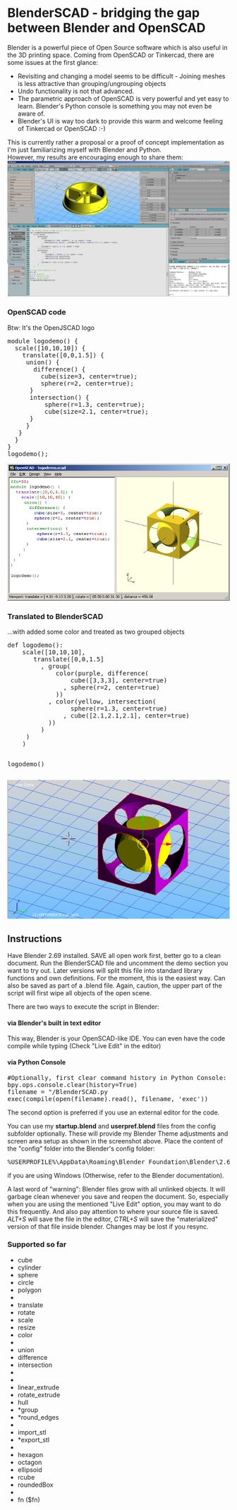 BlenderSCAD - bridging the gap between Blender and OpenSCAD
===========

Blender is a powerful piece of Open Source software which is also useful in the 3D printing space.
Coming from OpenSCAD or Tinkercad, there are some issues at the first glance:

<ul>
<li>Revisiting and changing a model seems to be difficult - Joining meshes is less attractive than grouping/ungrouping objects
<li>Undo functionality is not that advanced.
<li>The parametric approach of OpenSCAD is very powerful and yet easy to learn. Blender's Python console is something you may not even be aware of.
<li>Blender's UI is way too dark to provide this warm and welcome feeling of Tinkercad or OpenSCAD :-)
</ul>
 
This is currently rather a proposal or a proof of concept implementation as I'm just familiarizing myself with Blender and Python.
<br/>
However, my results are encouraging enough to share them:
<img src="imgs/ScreenshotBlender.png">


<h3> OpenSCAD code</h3>
Btw: It's the OpenJSCAD logo

<pre>
module logodemo() {
  scale([10,10,10]) {  
    translate([0,0,1.5]) {
     union() {
       difference() {
         cube(size=3, center=true);
         sphere(r=2, center=true);
      }
      intersection() {
          sphere(r=1.3, center=true);
          cube(size=2.1, center=true);
      }
	 }
   }
  }
}
logodemo();
</pre>

<img src="imgs/Openscad.png">

<h3>Translated to BlenderSCAD</h3>
...with added some color and treated as two grouped objects
<pre>
def logodemo():  
	scale([10,10,10], 
	   translate([0,0,1.5] 
		 , group(   
			 color(purple, difference(
				 cube([3,3,3], center=true)
			   , sphere(r=2, center=true)
			 ))
		   , color(yellow, intersection(
				 sphere(r=1.3, center=true)
			   , cube([2.1,2.1,2.1], center=true)
		   ))	  
		 )
	 )
	)

logodemo()
</pre>

<img src="imgs/Logo_BlenderSCAD.png">

<h2>Instructions</h2>
Have Blender 2.69 installed. SAVE all open work first, better go to a clean document.
Run the BlenderSCAD file and uncomment the demo section you want to try out.
Later versions will split this file into standard library functions and own definitions.
For the moment, this is the easiest way. Can also be saved as part of a .blend file.
Again, caution, the upper part of the script will first wipe all objects of the open scene.

There are two ways to execute the script in Blender:

<h4>via Blender's built in text editor</h4>

This way, Blender is your OpenSCAD-like IDE. You can even have the code compile while typing
(Check "Live Edit" in the editor) 

<h4>via Python Console</h4>

<pre>
#Optionally, first clear command history in Python Console:
bpy.ops.console.clear(history=True)
filename = "<your path>/BlenderSCAD.py
exec(compile(open(filename).read(), filename, 'exec'))
</pre>

The second option is preferred if you use an external editor for the code.

You can use my <b>startup.blend</b> and <b>userpref.blend</b> files from the config subfolder optionally.
These will provide my Blender Theme adjustments and screen area setup as shown in the screenshot above.
Place the content of the "config" folder into the Blender's config folder:
<pre>
%USERPROFILE%\AppData\Roaming\Blender Foundation\Blender\2.69\config
</pre>
if you are using Windows (Otherwise, refer to the Blender documentation).

A last word of "warning": Blender files grow with all unlinked objects. It will garbage clean whenever you save and reopen the document.
So, especially when you are using the mentioned "Live Edit" option, you may want to do this frequently. And also pay attention to where your source file is saved.
<i>ALT+S</i> will save the file in the editor, <i>CTRL+S</i> will save the "materialized" version of that file inside blender. Changes may be lost if you resync.


<h3>Supported so far</h3>
<ul>
<li>cube
<li>cylinder
<li>sphere
<li>circle
<li>polygon
<li>
<li>translate
<li>rotate
<li>scale
<li>resize
<li>color
<li>
<li>union
<li>difference
<li>intersection
<li>
<li>
<li>linear_extrude
<li>rotate_extrude
<li>hull
<li>*group
<li>*round_edges
<li>
<li>import_stl
<li>*export_stl
<li>
<li>hexagon
<li>octagon
<li>ellipsoid
<li>rcube
<li>roundedBox
<li>
<li>fn ($fn)
</ul>

